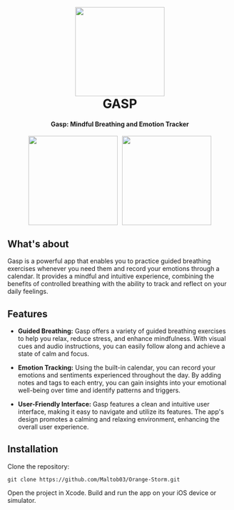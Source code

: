 <h1 align="center">
  <br>
  <a><img src="https://res.cloudinary.com/maltob03/image/upload/v1684789092/gasp_jlfwkn.png" width="200"></a>
  <br>
  GASP
  <br>
</h1>

<h4 align="center">Gasp: Mindful Breathing and Emotion Tracker</h4>

<!-- 
<p align="center">
  <a href="https://badge.fury.io/js/electron-markdownify">
    <img src="https://badge.fury.io/js/electron-markdownify.svg"
         alt="Gitter">
  </a>
  <a href="https://gitter.im/amitmerchant1990/electron-markdownify"><img src="https://badges.gitter.im/amitmerchant1990/electron-markdownify.svg"></a>
  <a href="https://saythanks.io/to/bullredeyes@gmail.com">
      <img src="https://img.shields.io/badge/SayThanks.io-%E2%98%BC-1EAEDB.svg">
  </a>
  <a href="https://www.paypal.me/AmitMerchant">
    <img src="https://img.shields.io/badge/$-donate-ff69b4.svg?maxAge=2592000&amp;style=flat">
  </a>
</p>

<p align="center">
  <a href="#key-features">Key Features</a> •
  <a href="#how-to-use">How To Use</a> •
  <a href="#download">Download</a> •
  <a href="#credits">Credits</a> •
  <a href="#related">Related</a> •
  <a href="#license">License</a>
</p>
-->
<div align="center">
<div style="display: flex; justify-content: center;">
  <a><img src="https://res.cloudinary.com/maltob03/image/upload/v1684680552/ControlRoom-2023-05-21-16-47-15_dgir8p.png" width="200"></a>
  <a style="margin-left: 10px;"><img src="https://res.cloudinary.com/maltob03/image/upload/v1684680552/ControlRoom-2023-05-21-16-48-00_dxsitc.png" width="200"></a>
</div>
</div>

## What's about

Gasp is a powerful app that enables you to practice guided breathing exercises whenever you need them and record your emotions through a calendar. It provides a mindful and intuitive experience, combining the benefits of controlled breathing with the ability to track and reflect on your daily feelings.

## Features

* **Guided Breathing:** Gasp offers a variety of guided breathing exercises to help you relax, reduce stress, and enhance mindfulness. With visual cues and audio instructions, you can easily follow along and achieve a state of calm and focus.

* **Emotion Tracking:** Using the built-in calendar, you can record your emotions and sentiments experienced throughout the day. By adding notes and tags to each entry, you can gain insights into your emotional well-being over time and identify patterns and triggers.


* **User-Friendly Interface:** Gasp features a clean and intuitive user interface, making it easy to navigate and utilize its features. The app's design promotes a calming and relaxing environment, enhancing the overall user experience.


## Installation

Clone the repository:

```
git clone https://github.com/Maltob03/Orange-Storm.git
```
Open the project in Xcode.
Build and run the app on your iOS device or simulator.
